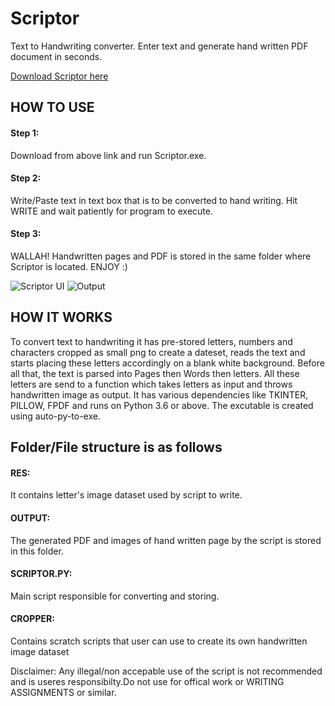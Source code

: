 # Scriptor
Text to Handwriting converter. Enter text and generate hand written PDF document in seconds.

[Download Scriptor here](https://raw.githubusercontent.com/divya-shiv-pandey/Scriptor/main/Scriptor.exe)

## HOW TO USE
#### Step 1: 
Download from above link and run Scriptor.exe.
#### Step 2:
Write/Paste text in text box  that is to be converted to hand writing.  Hit WRITE and wait patiently for program to execute.
#### Step 3:
WALLAH! Handwritten pages and PDF is stored in the same folder where Scriptor is located. ENJOY :)

![Scriptor UI](https://i.ibb.co/LxccJrg/scriptor-1.jpg)
![Output](https://i.ibb.co/gRTjjGm/Webp-net-resizeimage.png)

## HOW IT WORKS
To convert text to handwriting it has pre-stored letters, numbers and characters cropped as small png to create a dateset, reads the text and starts placing these letters accordingly on a blank white background. 
Before all that, the text is parsed into Pages then Words then letters. All these letters are send to a function which takes letters as input and throws handwritten image as output.
It has various dependencies like TKINTER, PILLOW, FPDF and runs on Python 3.6 or above.
The excutable is created using auto-py-to-exe.


## Folder/File structure is as follows
#### RES: 
It contains letter's image dataset used by script to write.
#### OUTPUT:
The generated PDF and images of hand written page by the script is stored in this folder.
#### SCRIPTOR.PY:
Main script responsible for converting and storing.
#### CROPPER:
Contains scratch scripts that user can use to create its own handwritten image dataset

Disclaimer: Any illegal/non accepable use of the script is not recommended and is useres responsibilty.Do not use for offical work or WRITING ASSIGNMENTS or similar.

